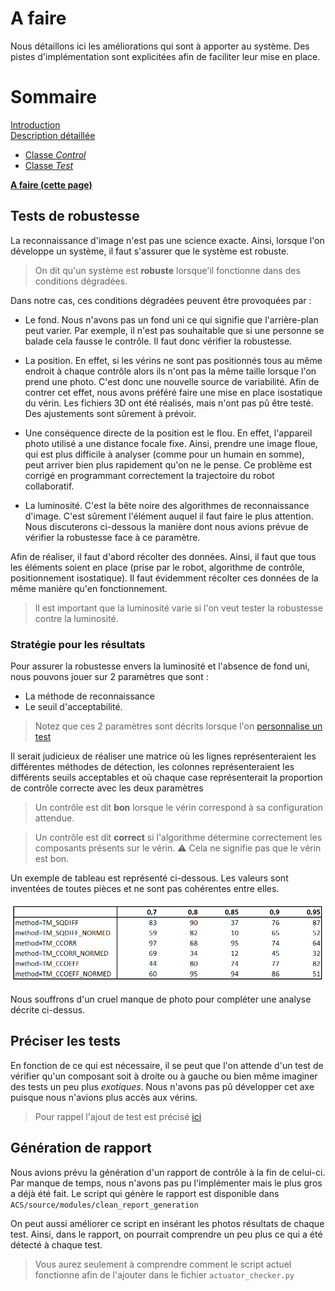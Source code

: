 # A faire
Nous détaillons ici les améliorations qui sont à apporter au système. Des pistes d'implémentation sont explicitées afin de faciliter leur mise en place.

# Sommaire
[Introduction]()  
[Description détaillée](detailed_description.md)  
* [Classe _Control_]()
* [Classe _Test_]()  

[**A faire  (cette page)**](todo.md)

## Tests de robustesse
La reconnaissance d'image n'est pas une science exacte. Ainsi, lorsque l'on développe un système, il faut s'assurer que le système est robuste.
> On dit qu'un système est __robuste__ lorsque'il fonctionne dans des conditions dégradées. 

Dans notre cas, ces conditions dégradées peuvent être provoquées par :

- Le fond. Nous n'avons pas un fond uni ce qui signifie que l'arrière-plan peut varier. Par exemple, il n'est pas souhaitable que si une personne se balade cela fausse le contrôle. Il faut donc vérifier la robustesse.

- La position. En effet, si les vérins ne sont pas positionnés tous au même endroit à chaque contrôle alors ils n'ont pas la même taille lorsque l'on prend une photo. C'est donc une nouvelle source de variabilité. Afin de contrer cet effet, nous avons préféré faire une mise en place isostatique du vérin. Les fichiers 3D ont été réalisés, mais n'ont pas pû être testé. Des ajustements sont sûrement à prévoir.

- Une conséquence directe de la position est le flou. En effet, l'appareil photo utilisé a une distance focale fixe. Ainsi, prendre une image floue, qui est plus difficile à analyser (comme pour un humain en somme), peut arriver bien plus rapidement qu'on ne le pense.
Ce problème est corrigé en programmant correctement la trajectoire du robot collaboratif.

- La luminosité. C'est la bête noire des algorithmes de reconnaissance d'image. C'est sûrement l'élément auquel il faut faire le plus attention. Nous discuterons ci-dessous la manière dont nous avions prévue de vérifier la robustesse face à ce paramètre.

Afin de réaliser, il faut d'abord récolter des données. Ainsi, il faut que tous les éléments soient en place (prise par le robot, algorithme de contrôle, positionnement isostatique). 
Il faut évidemment récolter ces données de la même manière qu'en fonctionnement.
> Il est important que la luminosité varie si l'on veut tester la robustesse contre la luminosité.

### Stratégie pour les résultats
Pour assurer la robustesse envers la luminosité et l'absence de fond uni, nous pouvons jouer sur 2 paramètres que sont :  
- La méthode de reconnaissance
- Le seuil d'acceptabilité.

> Notez que ces 2 paramètres sont décrits lorsque l'on [personnalise un test](intro.md#personaliser-un-test) 

Il serait judicieux de réaliser une matrice où les lignes représenteraient les différentes méthodes de détection, les colonnes représenteraient les différents seuils acceptables et où chaque case représenterait la proportion de contrôle correcte avec les deux paramètres
> Un contrôle est dit **bon** lorsque le vérin correspond à sa configuration attendue.

> Un contrôle est dit **correct** si l'algorithme détermine correctement les composants présents sur le vérin. :warning: Cela ne signifie pas que le vérin est bon.

Un exemple de tableau est représenté ci-dessous. Les valeurs sont inventées de toutes pièces et ne sont pas cohérentes entre elles.

![](img/result_table.png)

Nous souffrons d'un cruel manque de photo pour compléter une analyse décrite ci-dessus.

## Préciser les tests
En fonction de ce qui est nécessaire, il se peut que l'on attende d'un test de vérifier qu'un composant soit à droite ou à gauche ou bien même imaginer des tests un peu plus _exotiques_.
Nous n'avons pas pû développer cet axe puisque nous n'avions plus accès aux vérins.

> Pour rappel l'ajout de test est précisé [ici](intro.md#personaliser-un-test-avancé-changement-de-la-méthode-de-reconnaissance)


## Génération de rapport
Nous avions prévu la génération d'un rapport de contrôle à la fin de celui-ci. Par manque de temps, nous n'avons pas pu l'implémenter mais le plus gros a déjà été fait. Le script qui génère le rapport est disponible dans `ACS/source/modules/clean_report_generation`

On peut aussi améliorer ce script en insérant les photos résultats de chaque test. Ainsi, dans le rapport, on pourrait comprendre un peu plus ce qui a été détecté à chaque test.

> Vous aurez seulement à comprendre comment le script actuel fonctionne afin de l'ajouter dans le fichier `actuator_checker.py`
